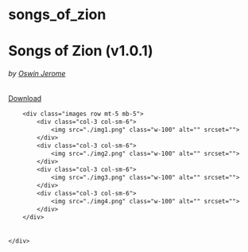 # songs_of_zion


<html lang="en">
<head>
    <meta charset="UTF-8">
    <meta name="viewport" content="width=device-width, initial-scale=1.0">
    <link rel="stylesheet" href="https://stackpath.bootstrapcdn.com/bootstrap/4.4.1/css/bootstrap.min.css" integrity="sha384-Vkoo8x4CGsO3+Hhxv8T/Q5PaXtkKtu6ug5TOeNV6gBiFeWPGFN9MuhOf23Q9Ifjh" crossorigin="anonymous">
    <title>Songs of zion</title>
</head>
<body>
    <div class="container text-center">
        <h1 class="mt-5 text-center heading text-muted">Songs of Zion (v1.0.1)</h1>
        <h6>by <a href="https://oswin1998.cf/">Oswin Jerome</a></h6>
        <a href="../build/app/outputs/apk/release/app-release.apk" class="btn btn-success mt-4">Download</a>

        <div class="images row mt-5 mb-5">
            <div class="col-3 col-sm-6">
                <img src="./img1.png" class="w-100" alt="" srcset="">
            </div>
            <div class="col-3 col-sm-6">
                <img src="./img2.png" class="w-100" alt="" srcset="">
            </div>
            <div class="col-3 col-sm-6">
                <img src="./img3.png" class="w-100" alt="" srcset="">
            </div>
            <div class="col-3 col-sm-6">
                <img src="./img4.png" class="w-100" alt="" srcset="">
            </div>
        </div>

        
    </div>
</body>
</html>